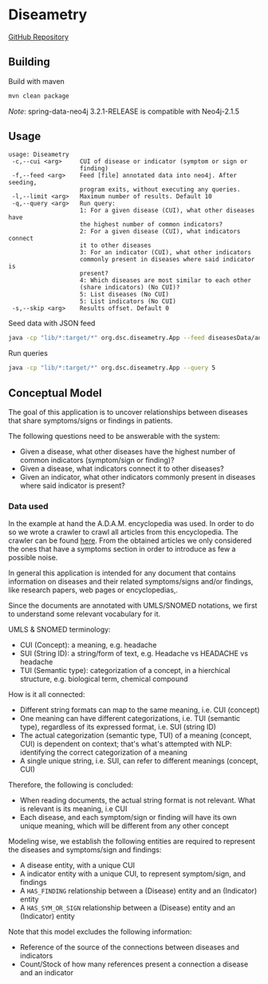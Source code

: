 # Diseametry

[GitHub Repository](https://github.com/guidj/diseametry "Diseametry")


## Building

Build with maven

```sh
mvn clean package
```

*Note*: spring-data-neo4j 3.2.1-RELEASE is compatible with Neo4j-2.1.5



## Usage

```
usage: Diseametry
 -c,--cui <arg>     CUI of disease or indicator (symptom or sign or
                    finding)
 -f,--feed <arg>    Feed [file] annotated data into neo4j. After seeding,
                    program exits, without executing any queries.
 -l,--limit <arg>   Maximum number of results. Default 10
 -q,--query <arg>   Run query:
                    1: For a given disease (CUI), what other diseases have
                    the highest number of common indicators?
                    2: For a given disease (CUI), what indicators connect
                    it to other diseases
                    3: For an indicator (CUI), what other indicators
                    commonly present in diseases where said indicator is
                    present?
                    4: Which diseases are most similar to each other
                    (share indicators) (No CUI)?
                    5: List diseases (No CUI)
                    5: List indicators (No CUI)
 -s,--skip <arg>    Results offset. Default 0
```

Seed data with JSON feed

```sh
java -cp "lib/*:target/*" org.dsc.diseametry.App --feed diseasesData/adam_articles.json
```

Run queries

```sh
java -cp "lib/*:target/*" org.dsc.diseametry.App --query 5
```


## Conceptual Model

The goal of this application is to uncover relationships between diseases that share symptoms/signs or findings in patients.

The following questions need to be answerable with the system:

  - Given a disease, what other diseases have the highest number of common indicators (symptom/sign or finding)?
  - Given a disease, what indicators connect it to other diseases?
  - Given an indicator, what other indicators commonly present in diseases where said indicator is present?

### Data used
In the example at hand the A.D.A.M. encyclopedia was used. In order to do so we wrote a crawler to crawl all articles from this encyclopedia.
The crawler can be found [here](https://github.com/ph1l337/adam-crawler "A.D.A.M. Crawler").
From the obtained articles we only considered the ones that have a symptoms section in order to introduce as few a possible noise.

In general this application is intended for any document that contains information on diseases and their related symptoms/signs and/or findings, like research papers, web pages or encyclopedias,.

Since the documents are annotated with UMLS/SNOMED notations, we first to understand some relevant vocabulary for it.

UMLS & SNOMED terminology:

  - CUI (Concept): a meaning, e.g. headache
  - SUI (String ID): a string/form of text, e.g. Headache vs HEADACHE vs headache
  - TUI (Semantic type): categorization of a concept, in a hierchical structure, e.g. biological term, chemical compound


How is it all connected:

  - Different string formats can map to the same meaning, i.e. CUI (concept)
  - One meaning can have different categorizations, i.e. TUI (semantic type), regardless of its expressed format, i.e. SUI (string ID)
  - The actual categorization (semantic type, TUI) of a meaning (concept, CUI) is dependent on context; that's what's attempted with NLP: identifying the correct categorization of a meaning
  - A single unique string, i.e. SUI, can refer to different meanings (concept, CUI)

Therefore, the following is concluded:

  - When reading documents, the actual string format is not relevant. What is relevant is its meaning, i.e CUI
  - Each disease, and each symptom/sign or finding will have its own unique meaning, which will be different from any other concept

Modeling wise, we establish the following entities are required to represent the diseases and symptoms/sign and findings:

  - A disease entity, with a unique CUI
  - A indicator entity with a unique CUI, to represent symptom/sign, and findings
  - A `HAS_FINDING` relationship between a (Disease) entity and an (Indicator) entity
  - A `HAS_SYM_OR_SIGN` relationship between a (Disease) entity and an (Indicator) entity

Note that this model excludes the following information:
  - Reference of the source of the connections between diseases and indicators
  - Count/Stock of how many references present a connection a disease and an indicator
